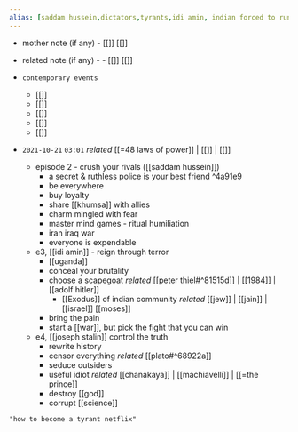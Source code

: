 ```yaml
---
alias: [saddam hussein,dictators,tyrants,idi amin, indian forced to run from uganda, indians ugands,stalin]
---
```

- mother note (if any)
		- [[]] [[]]
- related note (if any) -
		- [[]] [[]]
- `contemporary events`
	- [[]]
	- [[]]
	- [[]]
	- [[]]
	- [[]]

- `2021-10-21`  `03:01` _related_ [[=48 laws of power]] | [[]] | [[]]
	- episode 2 - crush your rivals ([[saddam hussein]])
		- a secret & ruthless police is your best friend ^4a91e9
		- be everywhere
		- buy loyalty
		- share [[khumsa]] with allies
		- charm mingled with fear
		- master mind games - ritual humiliation
		- iran iraq war
		- everyone is expendable
	- e3, [[idi amin]] - reign through terror
		- [[uganda]]
		- conceal your brutality
		- choose a scapegoat _related_ [[peter thiel#^81515d]] | [[1984]] | [[adolf hitler]]
			- [[Exodus]] of indian community _related_ [[jew]] | [[jain]] | [[israel]] [[moses]]
		- bring the pain
		- start a [[war]], but pick the fight that you can win
	- e4, [[joseph stalin]] control the truth
		- rewrite history
		- censor everything _related_ [[plato#^68922a]]
		- seduce outsiders
		- useful idiot _related_ [[chanakaya]] | [[machiavelli]] | [[=the prince]]
		- destroy [[god]]
		- corrupt [[science]]

```query
"how to become a tyrant netflix"
```